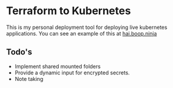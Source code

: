 # Terraform to Kubernetes

This is my personal deployment tool for deploying live kubernetes applications.
You can see an example of this at [hai.boop.ninja](https://hai.boop.ninja)

## Todo's

- Implement shared mounted folders
- Provide a dynamic input for encrypted secrets.
- Note taking
